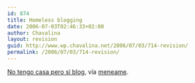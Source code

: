 ```yaml
---
id: 874
title: Homeless blogging
date: 2006-07-03T02:46:33+02:00
author: Chavalina
layout: revision
guid: http://www.wp.chavalina.net/2006/07/03/714-revision/
permalink: /2006/07/03/714-revision/
---
```

<a href="http://tecniart.net/2006/06/30/no-tengo-casa-pero-si-blog/" target="_blank">No tengo casa pero s&iacute; blog</a>, v&iacute;a <a href="http://meneame.net/" target="_blank">meneame</a>.